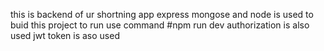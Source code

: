 this is backend of ur shortning app
express mongose and node is used to buid this project 
to run use command #npm run dev
authorization is also used jwt token is aso used
